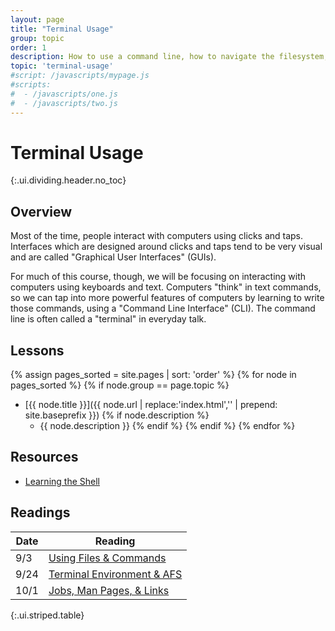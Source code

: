 ```yaml
---
layout: page
title: "Terminal Usage"
group: topic
order: 1
description: How to use a command line, how to navigate the filesystem, how to run commands, and more.
topic: 'terminal-usage'
#script: /javascripts/mypage.js
#scripts:
#  - /javascripts/one.js
#  - /javascripts/two.js
---
```



# Terminal Usage
{:.ui.dividing.header.no_toc}

## Overview

Most of the time, people interact with computers using clicks and taps.
Interfaces which are designed around clicks and taps tend to be very visual and
are called "Graphical User Interfaces" (GUIs).

For much of this course, though, we will be focusing on interacting with
computers using keyboards and text. Computers "think" in text commands, so we
can tap into more powerful features of computers by learning to write those
commands, using a "Command Line Interface" (CLI). The command line is often
called a "terminal" in everyday talk.

## Lessons

{% assign pages_sorted = site.pages | sort: 'order' %}
{% for node in pages_sorted %}
{% if node.group == page.topic %}
- [{{ node.title }}]({{ node.url | replace:'index.html','' | prepend: site.baseprefix }})
{% if node.description %}
    - {{ node.description }}
{% endif %}
{% endif %}
{% endfor %}

## Resources

- [Learning the Shell][linuxcommand]

[linuxcommand]: http://linuxcommand.org/lc3_learning_the_shell.php

## Readings

| Date | Reading                                       |
| ---- | -------                                       |
| 9/3  | [Using Files & Commands][files-commands]      |
| 9/24 | [Terminal Environment & AFS][environment-afs] |
| 10/1 | [Jobs, Man Pages, & Links][jobs-man-links]    |
{:.ui.striped.table}

[files-commands]: files-commands/
[environment-afs]: environment-afs/
[jobs-man-links]: jobs-man-links/
